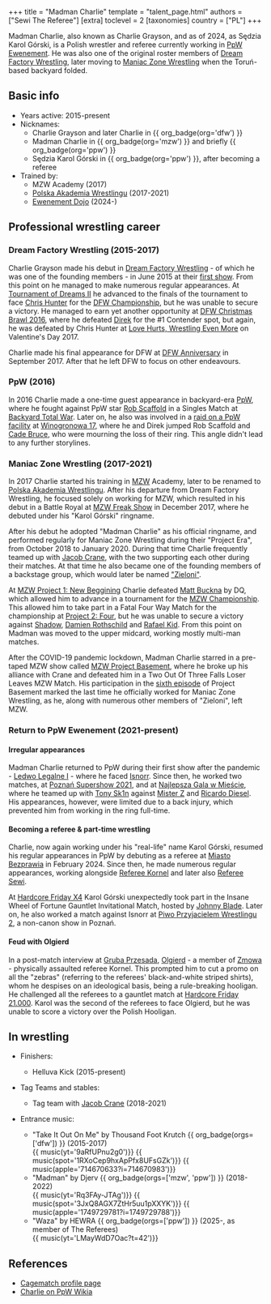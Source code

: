 +++
title = "Madman Charlie"
template = "talent_page.html"
authors = ["Sewi The Referee"]
[extra]
toclevel = 2
[taxonomies]
country = ["PL"]
+++

Madman Charlie, also known as Charlie Grayson, and as of 2024, as Sędzia Karol Górski, is a Polish wrestler and referee currently working in [PpW Ewenement](@/o/ppw.md). He was also one of the original roster members of [Dream Factory Wrestling](@/o/dfw.md), later moving to [Maniac Zone Wrestling](@/o/mzw.md) when the Toruń-based backyard folded.

## Basic info

* Years active: 2015-present
* Nicknames:
  - Charlie Grayson and later Charlie in {{ org_badge(org='dfw') }}
  - Madman Charlie in {{ org_badge(org='mzw') }} and briefly {{ org_badge(org='ppw') }}
  - Sędzia Karol Górski in {{ org_badge(org='ppw') }}, after becoming a referee
* Trained by:
  - MZW Academy (2017)
  - [Polska Akademia Wrestlingu](@/o/paw.md) (2017-2021)
  - [Ewenement Dojo](@/o/ewenement-dojo.md) (2024-)

## Professional wrestling career

### Dream Factory Wrestling (2015-2017)

Charlie Grayson made his debut in [Dream Factory Wrestling](@/o/dfw.md) - of which he was one of the founding members - in June 2015 at their [first show](@/e/dfw/2015-06-20-dfw-showcase.md). From this point on he managed to make numerous regular appearances. At [Tournament of Dreams II](@/e/dfw/2016-08-20-dfw-tournament-of-dreams-2.md) he advanced to the finals of the tournament to face [Chris Hunter](@/w/chris-hunter.md) for the [DFW Championship](@/c/dfw-championship.md), but he was unable to secure a victory. He managed to earn yet another opportunity at [DFW Christmas Brawl 2016](@/e/dfw/2016-12-06-dfw-christmas-brawl.md), where he defeated [Direk](@/w/direk.md) for the #1 Contender spot, but again, he was defeated by Chris Hunter at [Love Hurts, Wrestling Even More](@/e/dfw/2017-02-14-dfw-love-hurts-wrestling-even-more.md) on Valentine's Day 2017.

Charlie made his final appearance for DFW at [DFW Anniversary](@/e/dfw/2017-09-30-dfw-anniversary.md) in September 2017. After that he left DFW to focus on other endeavours.

### PpW (2016)

In 2016 Charlie made a one-time guest appearance in backyard-era [PpW](@/o/ppw.md), where he fought against PpW star [Rob Scaffold](@/w/rob-scaffold.md) in a Singles Match at [Backyard Total War](@/e/ppw/2016-07-18-ppw-backyard-total-war.md). Later on, he also was involved in a [raid on a PpW facility][szkoda] at [Winogronowa 17](@/v/winogronowa-17.md), where he and Direk jumped Rob Scaffold and [Cade Bruce](@/w/mister-z.md), who were mourning the loss of their ring. This angle didn't lead to any further storylines.

### Maniac Zone Wrestling (2017-2021)

In 2017 Charlie started his training in [MZW](@/o/mzw.md) Academy, later to be renamed to [Polska Akademia Wrestlingu](@/o/paw.md). After his departure from Dream Factory Wrestling, he focused solely on working for MZW, which resulted in his debut in a Battle Royal at [MZW Freak Show](@/e/mzw/2017-12-02-mzw-freak-show.md) in December 2017, where he debuted under his "Karol Górski" ringname.

After his debut he adopted "Madman Charlie" as his official ringname, and performed regularly for Maniac Zone Wrestling during their "Project Era", from October 2018 to January 2020. During that time Charlie frequently teamed up with [Jacob Crane](@/w/jacob-crane.md), with the two supporting each other during their matches. At that time he also became one of the founding members of a backstage group, which would later be named ["Zieloni"](@/a/the-greens.md).

At [MZW Project 1: New Beggining](@/e/mzw/2018-10-13-mzw-project-1-new-beginning.md) Charlie defeated [Matt Buckna](@/w/matt-buckna.md) by DQ, which allowed him to advance in a tournament for the [MZW Championship](@/c/mzw-championship.md). This allowed him to take part in a Fatal Four Way Match for the championship at [Project 2: Four](@/e/mzw/2018-12-08-mzw-project-2-four.md), but he was unable to secure a victory against [Shadow](@/w/shadow.md), [Damien Rothschild](@/w/damien-rothschild.md) and [Rafael Kid](@/w/rafael-kid.md). From this point on Madman was moved to the upper midcard, working mostly multi-man matches.

After the COVID-19 pandemic lockdown, Madman Charlie starred in a pre-taped MZW show called [MZW Project Basement](@/e/project-basement.md), where he broke up his alliance with Crane and defeated him in a Two Out Of Three Falls Loser Leaves MZW Match. His participation in the [sixth episode](@/e/mzw/2021-07-21-mzw-project-basement-6.md) of Project Basement marked the last time he officially worked for Maniac Zone Wrestling, as he, along with numerous other members of "Zieloni", left MZW.

### Return to PpW Ewenement (2021-present)

#### Irregular appearances

Madman Charlie returned to PpW during their first show after the pandemic - [Ledwo Legalne I](@/e/ppw/2021-06-12-ppw-ledwo-legalne.md) - where he faced [Isnorr](@/w/isnorr.md). Since then, he worked two matches, at [Poznań Supershow 2021](@/e/ppw/2021-07-30-ppw-poznan-supershow.md), and at [Najlepsza Gala w Mieście](@/e/ppw/2022-11-25-ppw-najlepsza-gala-w-miescie.md), where he teamed up with [Tony Sk1n](@/w/tony-sk1n.md) against [Mister Z](@/w/mister-z.md) and [Ricardo Diesel](@/w/ricardo-diesel.md). His appearances, however, were limited due to a back injury, which prevented him from working in the ring full-time.

#### Becoming a referee & part-time wrestling

Charlie, now again working under his "real-life" name Karol Górski, resumed his regular appearances in PpW by debuting as a referee at [Miasto Bezprawia](@/e/ppw/2024-02-10-ppw-miasto-bezprawia.md) in February 2024. Since then, he made numerous regular appearances, working alongside [Referee Kornel](@/w/sedzia-kornel.md) and later also [Referee Sewi](@/w/sedzia-seweryn.md).

At [Hardcore Friday X4](@/e/ppw/2024-08-23-ppw-hardcore-friday-x4.md) Karol Górski unexpectedly took part in the Insane Wheel of Fortune Gauntlet Invitational Match, hosted by [Johnny Blade](@/w/johnny-blade.md). Later on, he also worked a match against Isnorr at [Piwo Przyjacielem Wrestlingu 2](@/e/ppw/2024-11-15-ppw-piwo-przyjacielem-wrestlingu-2.md), a non-canon show in Poznań.

#### Feud with Olgierd

In a post-match interview at [Gruba Przesada](@/e/ppw/2025-01-25-ppw-gruba-przesada.md), [Olgierd](@/w/olgierd.md) - a member of [Zmowa](@/a/the-collusion.md) - physically assaulted referee Kornel. This prompted him to cut a promo on all the "zebras" (referring to the referees' black-and-white striped shirts), whom he despises on an ideological basis, being a rule-breaking hooligan. He challenged all the referees to a gauntlet match at [Hardcore Friday 21.000](@/e/ppw/2025-02-21-ppw-hardcore-friday.md). Karol was the second of the referees to face Olgierd, but he was unable to score a victory over the Polish Hooligan.

## In wrestling

* Finishers:
  - Helluva Kick (2015-present)

* Tag Teams and stables:
  - Tag team with [Jacob Crane](@/w/jacob-crane.md) (2018-2021)

* Entrance music:
  - "Take It Out On Me" by Thousand Foot Krutch
 {{ org_badge(orgs=['dfw']) }} (2015-2017) <br>
 {{ music(yt='9aRfUPnu2g0')}}
 {{ music(spot='1RXoCep9hxApPfx8UFsGZk')}}
 {{ music(apple='714670633?i=714670983')}}
  - "Madman" by Djerv
 {{ org_badge(orgs=['mzw', 'ppw']) }} (2018-2022) <br>
 {{ music(yt='Rq3FAy-JTAg')}}
 {{ music(spot='3JxQ8AGX7ZtHr5uu1pXXYK')}}
 {{ music(apple='1749729781?i=1749729788')}}
  -  "Waza" by HEWRA 
 {{ org_badge(orgs=['ppw']) }} (2025-, as member of The Referees) <br>
 {{ music(yt='LMayWdD7Oac?t=42')}}

## References

* [Cagematch profile page](https://www.cagematch.net/?id=2&nr=24865)
* [Charlie on PpW Wikia](https://ppw-fandom.tpwres.pl/charlie)

[szkoda]: https://www.youtube.com/watch?v=sYOI3S-LVjg
